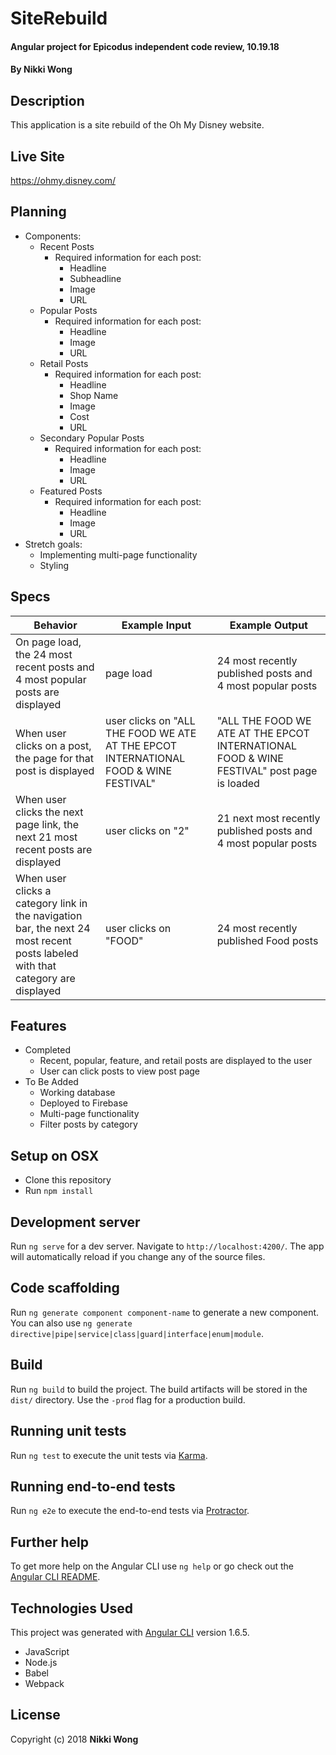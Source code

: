 # SiteRebuild

#### Angular project for Epicodus independent code review, 10.19.18

#### By Nikki Wong

## Description

This application is a site rebuild of the Oh My Disney website.

## Live Site
https://ohmy.disney.com/

## Planning
* Components:
  * Recent Posts
    * Required information for each post:
      * Headline
      * Subheadline
      * Image
      * URL
  * Popular Posts
    * Required information for each post:
      * Headline
      * Image
      * URL
  * Retail Posts
    * Required information for each post:
      * Headline
      * Shop Name
      * Image
      * Cost
      * URL
  * Secondary Popular Posts
    * Required information for each post:
      * Headline
      * Image
      * URL
  * Featured Posts
    * Required information for each post:
      * Headline
      * Image
      * URL
* Stretch goals:
  * Implementing multi-page functionality
  * Styling

## Specs

| Behavior | Example Input | Example Output |
|----------|-------|--------|
| On page load, the 24 most recent posts and 4 most popular posts are displayed | page load | 24 most recently published posts and 4 most popular posts |
| When user clicks on a post, the page for that post is displayed | user clicks on "ALL THE FOOD WE ATE AT THE EPCOT INTERNATIONAL FOOD & WINE FESTIVAL" | "ALL THE FOOD WE ATE AT THE EPCOT INTERNATIONAL FOOD & WINE FESTIVAL" post page is loaded |
| When user clicks the next page link, the next 21 most recent posts are displayed | user clicks on "2" | 21 next most recently published posts and 4 most popular posts |
| When user clicks a category link in the navigation bar, the next 24 most recent posts labeled with that category are displayed | user clicks on "FOOD" | 24 most recently published Food posts |

## Features
* Completed
  * Recent, popular, feature, and retail posts are displayed to the user
  * User can click posts to view post page
* To Be Added
  * Working database
  * Deployed to Firebase
  * Multi-page functionality
  * Filter posts by category

## Setup on OSX

* Clone this repository
* Run `npm install`

## Development server

Run `ng serve` for a dev server. Navigate to `http://localhost:4200/`. The app will automatically reload if you change any of the source files.

## Code scaffolding

Run `ng generate component component-name` to generate a new component. You can also use `ng generate directive|pipe|service|class|guard|interface|enum|module`.

## Build

Run `ng build` to build the project. The build artifacts will be stored in the `dist/` directory. Use the `-prod` flag for a production build.

## Running unit tests

Run `ng test` to execute the unit tests via [Karma](https://karma-runner.github.io).

## Running end-to-end tests

Run `ng e2e` to execute the end-to-end tests via [Protractor](http://www.protractortest.org/).

## Further help

To get more help on the Angular CLI use `ng help` or go check out the [Angular CLI README](https://github.com/angular/angular-cli/blob/master/README.md).

## Technologies Used

This project was generated with [Angular CLI](https://github.com/angular/angular-cli) version 1.6.5.

* JavaScript
* Node.js
* Babel
* Webpack

## License

Copyright (c) 2018 **Nikki Wong**
